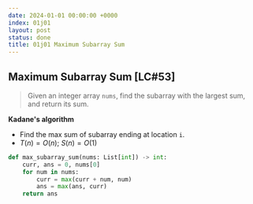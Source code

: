 ```yaml
---
date: 2024-01-01 00:00:00 +0000
index: 01j01
layout: post
status: done
title: 01j01 Maximum Subarray Sum
---
```


## Maximum Subarray Sum [LC#53]
> Given an integer array `nums`, find the subarray with the largest sum, and return its sum.


**Kadane's algorithm**
- Find the max sum of subarray ending at location `i`.
- $T(n) = O(n)$; $S(n) = O(1)$

```python
def max_subarray_sum(nums: List[int]) -> int:
    curr, ans = 0, nums[0]
    for num in nums:
        curr = max(curr + num, num)
        ans = max(ans, curr)
    return ans
```